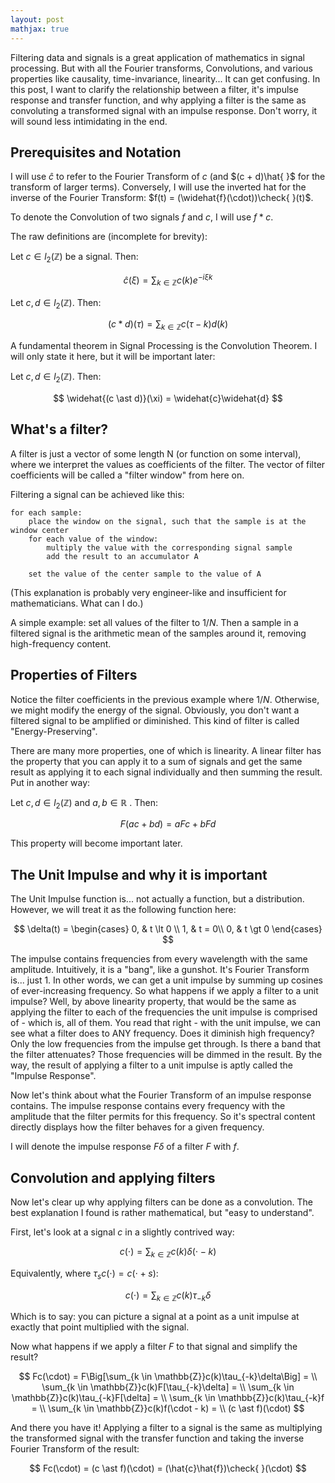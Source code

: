 ```yaml
---
layout: post
mathjax: true
---
```


Filtering data and signals is a great application of mathematics in signal processing. But with all the Fourier transforms, Convolutions, and various properties like causality, time-invariance, linearity... It can get confusing. In this post, I want to clarify the relationship between a filter, it's impulse response and transfer function, and why applying a filter is the same as convoluting a transformed signal with an impulse response. Don't worry, it will sound less intimidating in the end.

## Prerequisites and Notation

I will use $\widehat{c}$ to refer to the Fourier Transform of $c$ (and $(c + d)\hat{ }$ for the transform of larger terms). Conversely, I will use the inverted hat for the inverse of the Fourier Transform: $f(t) = (\widehat{f}(\cdot))\check{ }(t)$.

To denote the Convolution of two signals $f$ and $c$, I will use $f \ast c$.

The raw definitions are (incomplete for brevity):

Let $c \in l_2(\mathbb{Z})$ be a signal. Then:

$$
\widehat{c}(\xi) = \sum_{k \in \mathbb{Z}}c(k)e^{-i\xi k}
$$

Let $c, d \in l_2(\mathbb{Z})$. Then:

$$
(c \ast d)(\tau) = \sum_{k \in \mathbb{Z}}c(\tau - k)d(k)
$$

A fundamental theorem in Signal Processing is the Convolution Theorem. I will only state it here, but it will be important later:

Let $c, d \in l_2(\mathbb{Z})$. Then:

$$
\widehat{(c \ast d)}(\xi) = \widehat{c}\widehat{d}
$$

## What's a filter?

A filter is just a vector of some length N (or function on some interval), where we interpret the values as coefficients of the filter. The vector of filter coefficients will be called a "filter window" from here on.

Filtering a signal can be achieved like this:

```
for each sample:
    place the window on the signal, such that the sample is at the window center
    for each value of the window:
        multiply the value with the corresponding signal sample
        add the result to an accumulator A
    
    set the value of the center sample to the value of A
```

(This explanation is probably very engineer-like and insufficient for mathematicians. What can I do.)

A simple example: set all values of the filter to $1/N$. Then a sample in a filtered signal is the arithmetic mean of the samples around it, removing high-frequency content.

## Properties of Filters

Notice the filter coefficients in the previous example where $1/N$. Otherwise, we might modify the energy of the signal. Obviously, you don't want a filtered signal to be amplified or diminished. This kind of filter is called "Energy-Preserving".

There are many more properties, one of which is linearity. A linear filter has the property that you can apply it to a sum of signals and get the same result as applying it to each  signal individually and then summing the result. Put in another way:

Let $c, d \in l_2(\mathbb{Z})$ and $a, b \in \mathbb{R}$ . Then:

$$
F(ac+bd) = aFc + bFd
$$

This property will become important later.

## The Unit Impulse and why it is important

The Unit Impulse function is... not actually a function, but a distribution. However, we will treat it as the following function here:

$$
\delta(t) =
\begin{cases}
0,  & t \lt 0 \\
1,  & t = 0\\
0,  & t \gt 0
\end{cases}
$$

The impulse contains frequencies from every wavelength with the same amplitude. Intuitively, it is a "bang", like a gunshot. It's Fourier Transform is... just $1$. In other words, we can get a unit impulse by summing up cosines of ever-increasing frequency. So what happens if we apply a filter to a unit impulse? Well, by above linearity property, that would be the same as applying the filter to each of the frequencies the unit impulse is comprised of - which is, all of them. You read that right - with the unit impulse, we can see what a filter does to ANY frequency. Does it diminish high frequency? Only the low frequencies from the impulse get through. Is there a band that the filter attenuates? Those frequencies will be dimmed in the result. By the way, the result of applying a filter to a unit impulse is aptly called the "Impulse Response".

Now let's think about what the Fourier Transform of an impulse response contains. The impulse response contains every frequency with the amplitude that the filter permits for this frequency. So it's spectral content directly displays how the filter behaves for a given frequency.

I will denote the impulse response $F\delta$ of a filter $F$ with $f$.

## Convolution and applying filters

Now let's clear up why applying filters can be done as a convolution. The best explanation I found is rather mathematical, but "easy to understand".

First, let's look at a signal $c$ in a slightly contrived way:

$$
c(\cdot) = \sum_{k \in \mathbb{Z}}c(k)\delta(\cdot-k)
$$

Equivalently, where $\tau_{s}c(\cdot) = c(\cdot + s)$:

$$
c(\cdot) = \sum_{k \in \mathbb{Z}}c(k)\tau_{-k}\delta
$$

Which is to say: you can picture a signal at a point as a unit impulse at exactly that point multiplied with the signal.

Now what happens if we apply a filter $F$ to that signal and simplify the result?

$$
Fc(\cdot) = F\Big[\sum_{k \in \mathbb{Z}}c(k)\tau_{-k}\delta\Big] = \\
\sum_{k \in \mathbb{Z}}c(k)F[\tau_{-k}\delta] = \\
\sum_{k \in \mathbb{Z}}c(k)\tau_{-k}F[\delta] = \\
\sum_{k \in \mathbb{Z}}c(k)\tau_{-k}f = \\
\sum_{k \in \mathbb{Z}}c(k)f(\cdot - k) = \\
(c \ast f)(\cdot)
$$

And there you have it! Applying a filter to a signal is the same as multiplying the transformed signal with the transfer function and taking the inverse Fourier Transform of the result:

$$
Fc(\cdot) = (c \ast f)(\cdot) = (\hat{c}\hat{f})\check{ }(\cdot)
$$
